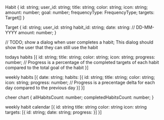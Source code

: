 Habit {
id: string;
user_id: string;
title: string;
color: string;
icon: string;
amount: number;
goal: number;
frequencyType: FrequencyType;
targets: Target[]
}

Target {
id: string;
user_id: string
habit_id: string;
date: string: // DD-MM-YYYY
amount: number;
}

// TODO; show a dialog when user completes a habit; This dialog should show the user that they can still use the habit

todays habits
[{
id: string;
title: string;
color: string;
icon: string;
progress: number; // Progress is a percentage of the completed targets of each habit compared to the total goal of the habit
}]

weekly habits
[{
date: string;
habits: [{
id: string;
title: string;
color: string;
icon: string;
progress: number; // Progress is a precentage delta for each day compared to the previous day
}]
}]

cheer chart
{
allHabitsCount: number;
completedHabitsCount: number;
}

weekly habit calendar
[{
id: string
title: string
color: string
icon: string
targets: [{
id: string;
date: string;
progress:
}]
}]
